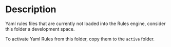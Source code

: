 # Description

Yaml rules files that are currently not loaded into the Rules engine, consider this folder a development space.

To activate Yaml Rules from this folder, copy them to the `active` folder.